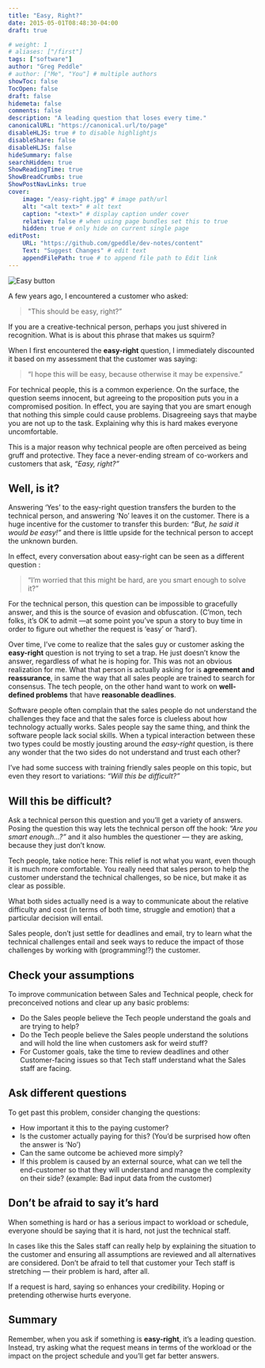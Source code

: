 ```yaml
---
title: "Easy, Right?"
date: 2015-05-01T08:48:30-04:00
draft: true

# weight: 1
# aliases: ["/first"]
tags: ["software"]
author: "Greg Peddle"
# author: ["Me", "You"] # multiple authors
showToc: false
TocOpen: false
draft: false
hidemeta: false
comments: false
description: "A leading question that loses every time."
canonicalURL: "https://canonical.url/to/page"
disableHLJS: true # to disable highlightjs
disableShare: false
disableHLJS: false
hideSummary: false
searchHidden: true
ShowReadingTime: true
ShowBreadCrumbs: true
ShowPostNavLinks: true
cover:
    image: "/easy-right.jpg" # image path/url
    alt: "<alt text>" # alt text
    caption: "<text>" # display caption under cover
    relative: false # when using page bundles set this to true
    hidden: true # only hide on current single page
editPost:
    URL: "https://github.com/gpeddle/dev-notes/content"
    Text: "Suggest Changes" # edit text
    appendFilePath: true # to append file path to Edit link
---
```


![Easy button](/easy-right.jpg "Easy Button")


A few years ago, I encountered a customer who asked:

> "This should be easy, right?”

If you are a creative-technical person, perhaps you just shivered in recognition. What is is about this phrase that makes us squirm?

When I first encountered the **easy-right** question, I immediately discounted it based on my assessment that the customer was saying:

> “I hope this will be easy, because otherwise it may be expensive.”

For technical people, this is a common experience. On the surface, the question seems innocent, but agreeing to the proposition puts you in a compromised position. In effect, you are saying that you are smart enough that nothing this simple could cause problems. Disagreeing says that maybe you are not up to the task. Explaining why this is hard makes everyone uncomfortable.

This is a major reason why technical people are often perceived as being gruff and protective. They face a never-ending stream of co-workers and customers that ask, *“Easy, right?”*

## Well, is it?

Answering ‘Yes’ to the easy-right question transfers the burden to the technical person, and answering ‘No’ leaves it on the customer. There is a huge incentive for the customer to transfer this burden: *“But, he said it would be easy!”* and there is little upside for the technical person to accept the unknown burden.

In effect, every conversation about easy-right can be seen as a different question :

>“I’m worried that this might be hard, are you smart enough to solve it?”

For the technical person, this question can be impossible to gracefully answer, and this is the source of evasion and obfuscation. (C’mon, tech folks, it’s OK to admit —at some point you’ve spun a story to buy time in order to figure out whether the request is ‘easy’ or ‘hard’).

Over time, I’ve come to realize that the sales guy or customer asking the **easy-right** question is not trying to set a trap. He just doesn’t know the answer, regardless of what he is hoping for. This was not an obvious realization for me. What that person is actually asking for is **agreement and reassurance**, in same the way that all sales people are trained to search for consensus. The tech people, on the other hand want to work on **well-defined problems** that have **reasonable deadlines**.

Software people often complain that the sales people do not understand the challenges they face and that the sales force is clueless about how technology actually works. Sales people say the same thing, and think the software people lack social skills. When a typical interaction between these two types could be mostly jousting around the *easy-right* question, is there any wonder that the two sides do not understand and trust each other?

I’ve had some success with training friendly sales people on this topic, but even they resort to variations: *“Will this be difficult?”*

## Will this be difficult?

Ask a technical person this question and you’ll get a variety of answers. Posing the question this way lets the technical person off the hook: *“Are you smart enough...?”* and it also humbles the questioner — they are asking, because they just don’t know.

Tech people, take notice here: This relief is not what you want, even though it is much more comfortable. You really need that sales person to help the customer understand the technical challenges, so be nice, but make it as clear as possible.

What both sides actually need is a way to communicate about the relative difficulty and cost (in terms of both time, struggle and emotion) that a particular decision will entail.

Sales people, don’t just settle for deadlines and email, try to learn what the technical challenges entail and seek ways to reduce the impact of those challenges by working with (programming!?) the customer.

## Check your assumptions

To improve communication between Sales and Technical people, check for preconceived notions and clear up any basic problems:

- Do the Sales people believe the Tech people understand the goals and are trying to help?
- Do the Tech people believe the Sales people understand the solutions and will hold the line when customers ask for weird stuff?
- For Customer goals, take the time to review deadlines and other Customer-facing issues so that Tech staff understand what the Sales staff are facing.

## Ask different questions

To get past this problem, consider changing the questions:

- How important it this to the paying customer?
- Is the customer actually paying for this? (You’d be surprised how often the answer is ‘No’)
- Can the same outcome be achieved more simply?
- If this problem is caused by an external source, what can we tell the end-customer so that they will understand and manage the complexity on their side? (example: Bad input data from the customer)

## Don’t be afraid to say it’s hard
When something is hard or has a serious impact to workload or schedule, everyone should be saying that it is hard, not just the technical staff.

In cases like this the Sales staff can really help by explaining the situation to the customer and ensuring all assumptions are reviewed and all alternatives are considered. Don’t be afraid to tell that customer your Tech staff is stretching — their problem is hard, after all.

If a request is hard, saying so enhances your credibility. Hoping or pretending otherwise hurts everyone.

## Summary

Remember, when you ask if something is **easy-right**, it’s a leading question.
Instead, try asking what the request means in terms of the workload or the impact on the project schedule and you’ll get far better answers.


